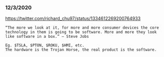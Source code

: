 


###  12/3/2020
https://twitter.com/richard_chu97/status/1334612269200764933
```
“The more we look at it, for more and more consumer devices the core technology in them is going to be software. More and more they look like software in a box.” – Steve Jobs

Eg. $TSLA, $PTON, $ROKU, $HMI, etc.
The hardware is the Trojan Horse, the real product is the software.
```
